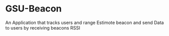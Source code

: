 # GSU-Beacon
 An Application that tracks users and range Estimote beacon and send Data to users by receiving beacons RSSI
